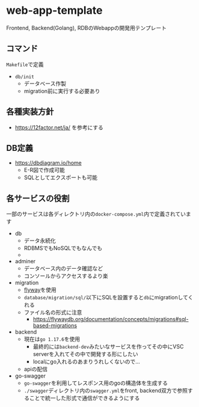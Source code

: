 # web-app-template
Frontend, Backend(Golang), RDBのWebappの開発用テンプレート

## コマンド

`Makefile`で定義
- `db/init`
    - データベース作製
    - migration前に実行する必要あり

## 各種実装方針
- https://12factor.net/ja/ を参考にする

## DB定義
- https://dbdiagram.io/home
    - E-R図で作成可能
    - SQLとしてエクスポートも可能

## 各サービスの役割
一部のサービスは各ディレクトリ内の`docker-compose.yml`内で定義されています

- db
    - データ永続化
    - RDBMSでもNoSQLでもなんでも
    - 
- adminer
    - データベース内のデータ確認など
    - コンソールからアクセスするより楽
- migration
    - [flyway](https://github.com/flyway/flyway-docker)を使用
    - `database/migration/sql/`以下にSQLを設置すると`db`にmigrationしてくれる
    - ファイル名の形式に注意
        - https://flywaydb.org/documentation/concepts/migrations#sql-based-migrations
- backend
    - 現在は`go 1.17.6`を使用
        - 最終的には`backend-dev`みたいなサービスを作ってその中にVSC serverを入れてその中で開発する形にしたい
        - localにgo入れるのあまりうれしくないので...
    - apiの配信
- go-swagger
    - `go-swagger`を利用してレスポンス用のgoの構造体を生成する
    - `./swagger`ディレクトリ内の`swagger.yml`をfront, backend双方で参照することで統一した形式で通信ができるようにする